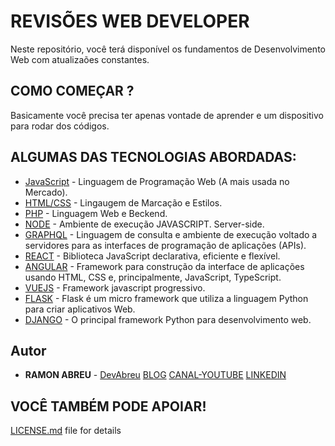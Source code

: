 # REVISÕES WEB DEVELOPER

Neste repositório, você terá disponível os fundamentos de Desenvolvimento Web com atualizaões constantes.

## COMO COMEÇAR ?

Basicamente você precisa ter apenas vontade de aprender e um dispositivo para rodar dos códigos.


## ALGUMAS DAS TECNOLOGIAS ABORDADAS:

* [JavaScript](http://www.dropwizard.io/1.0.2/docs/) - Linguagem de Programação Web (A mais usada no Mercado).
* [HTML/CSS](https://maven.apache.org/) - Lingaugem de Marcação e Estilos.
* [PHP](https://rometools.github.io/rome/) - Linguagem Web e Beckend.
* [NODE](https://rometools.github.io/rome/) - Ambiente de execução JAVASCRIPT. Server-side.
* [GRAPHQL](https://rometools.github.io/rome/) - Linguagem de consulta e ambiente de execução voltado a servidores para as interfaces de programação de aplicações (APIs).
* [REACT](https://rometools.github.io/rome/) -  Biblioteca JavaScript declarativa, eficiente e flexível.
* [ANGULAR](https://rometools.github.io/rome/) - Framework para construção da interface de aplicações usando HTML, CSS e, principalmente, JavaScript, TypeScript.
* [VUEJS](https://rometools.github.io/rome/) -  Framework javascript progressivo.
* [FLASK](https://rometools.github.io/rome/) - Flask é um micro framework que utiliza a linguagem Python para criar aplicativos Web.
* [DJANGO](https://rometools.github.io/rome/) - O principal framework Python para desenvolvimento web.



## Autor

* **RAMON ABREU**  - [DevAbreu](https://github.com/)
[BLOG](https://github.com/)
[CANAL-YOUTUBE](https://github.com/)
[LINKEDIN](https://github.com/)


## VOCÊ TAMBÉM PODE APOIAR! 

 [LICENSE.md](LICENSE.md) file for details






